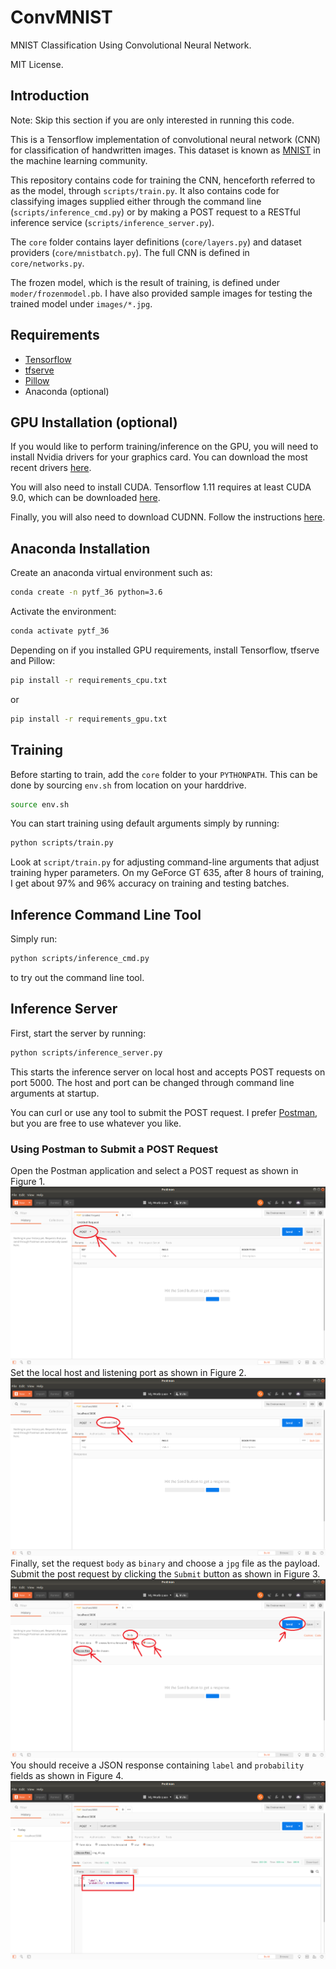 # ConvMNIST
MNIST Classification Using Convolutional Neural Network.

MIT License.

## Introduction
Note: Skip this section if you are only interested in running this code.

This is a Tensorflow implementation of convolutional neural network (CNN) for classification of handwritten images. This dataset is known as [MNIST](http://yann.lecun.com/exdb/mnist/) in the machine learning community.

This repository contains code for training the CNN, henceforth referred to as the model, through `scripts/train.py`. It also contains code for classifying images supplied either through the command line (`scripts/inference_cmd.py`) or by making a POST request to a RESTful inference service (`scripts/inference_server.py`).

The `core` folder contains layer definitions (`core/layers.py`) and dataset providers (`core/mnistbatch.py`). The full CNN is defined in `core/networks.py`.

The frozen model, which is the result of training, is defined under `moder/frozenmodel.pb`. I have also provided sample images for testing the trained model under `images/*.jpg`.

## Requirements
* [Tensorflow](https://www.tensorflow.org/install/)
* [tfserve](https://github.com/iitzco/tfserve)
* [Pillow](https://pillow.readthedocs.io/en/5.3.x/)
* Anaconda (optional)

## GPU Installation (optional)
If you would like to perform training/inference on the GPU, you will need to install Nvidia drivers for your graphics card. You can download the most recent drivers [here](https://www.nvidia.com/download/index.aspx).

You will also need to install CUDA. Tensorflow 1.11 requires at least CUDA 9.0, which can be downloaded [here](https://developer.nvidia.com/cuda-toolkit-archive).

Finally, you will also need to download CUDNN. Follow the instructions [here](https://developer.nvidia.com/cudnn).

## Anaconda Installation
Create an anaconda virtual environment such as:
```bash
conda create -n pytf_36 python=3.6
```
Activate the environment:
```bash
conda activate pytf_36
```
Depending on if you installed GPU requirements, install Tensorflow, tfserve and Pillow:
```bash
pip install -r requirements_cpu.txt
```
or
```bash
pip install -r requirements_gpu.txt
```

## Training
Before starting to train, add the `core` folder to your `PYTHONPATH`. This can be done by sourcing `env.sh` from location on your harddrive.
```bash
source env.sh
```
You can start training using default arguments simply by running:
```bash
python scripts/train.py
```
Look at `script/train.py` for adjusting command-line arguments that adjust training hyper parameters. On my GeForce GT 635, after 8 hours of training, I get about 97% and 96% accuracy on training and testing batches.

## Inference Command Line Tool
Simply run:
```bash
python scripts/inference_cmd.py
```
to try out the command line tool.

## Inference Server
First, start the server by running:
```bash
python scripts/inference_server.py
```
This starts the inference server on local host and accepts POST requests on port 5000. The host and port can be changed through command line arguments at startup.

You can curl or use any tool to submit the POST request. I prefer [Postman](https://www.getpostman.com/), but you are free to use whatever you like.

### Using Postman to Submit a POST Request
Open the Postman application and select a POST request as shown in Figure 1. <br/>
![Post request](/assets/post.png "Figure 1: Select the Post request from the drop down menu.")<br/>
Set the local host and listening port as shown in Figure 2. <br/>
![Post request](/assets/localhost.png "Figure 2: Set the localhost and listening port.")<br/>
Finally, set the request `body` as `binary` and choose a `jpg` file as the payload. Submit the post request by clicking the `Submit` button as shown in Figure 3. <br/>
![Post request](/assets/body.png "Figure 3: Submit the request.")<br/>
You should receive a JSON response containing `label` and `probability` fields as shown in Figure 4. <br/>
![Post request](/assets/response.png "Figure 4: JSON response containing label and probability.")<br/>
